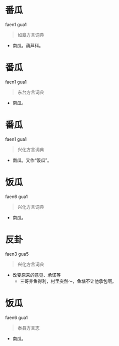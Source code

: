 # 番瓜
faen1 gua1
> 如皋方言词典
- 南瓜。葫芦科。

# 番瓜
faen1 gua1
> 东台方言词典
- 南瓜。

# 番瓜
faen1 gua1
> 兴化方言词典
- 南瓜。又作“饭瓜”。

# 饭瓜
faen6 gua1
> 兴化方言词典
- 南瓜。

# 反卦
faen3 gua5
> 兴化方言词典
- 改变原来的意见、承诺等
  - 三哥养鱼得利，村里突然～，鱼塘不让他承包啊。

# 饭瓜
faen6 gua1
> 泰县方言志
- 南瓜。
